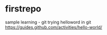 # firstrepo
sample learning - git
trying helloword in git
https://guides.github.com/activities/hello-world/
